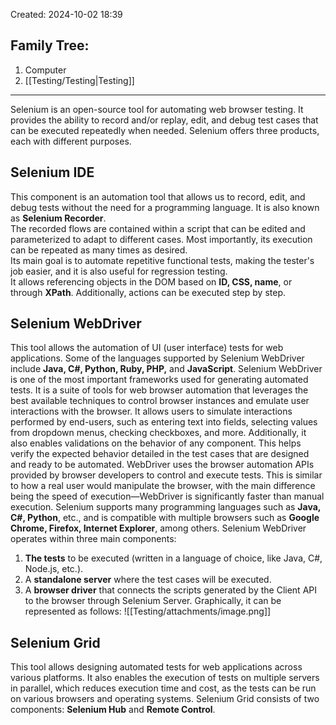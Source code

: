 Created: 2024-10-02 18:39
## Family Tree:
1. Computer
2. [[Testing/Testing|Testing]]
-- -
Selenium is an open-source tool for automating web browser testing. It provides the ability to record and/or replay, edit, and debug test cases that can be executed repeatedly when needed. Selenium offers three products, each with different purposes.
## Selenium IDE
This component is an automation tool that allows us to record, edit, and debug tests without the need for a programming language. It is also known as **Selenium Recorder**.  
The recorded flows are contained within a script that can be edited and parameterized to adapt to different cases. Most importantly, its execution can be repeated as many times as desired.  
Its main goal is to automate repetitive functional tests, making the tester's job easier, and it is also useful for regression testing.  
It allows referencing objects in the DOM based on **ID, CSS, name**, or through **XPath**. Additionally, actions can be executed step by step.
## Selenium WebDriver
This tool allows the automation of UI (user interface) tests for web applications. Some of the languages supported by Selenium WebDriver include **Java, C#, Python, Ruby, PHP,** and **JavaScript**.
Selenium WebDriver is one of the most important frameworks used for generating automated tests. It is a suite of tools for web browser automation that leverages the best available techniques to control browser instances and emulate user interactions with the browser.
It allows users to simulate interactions performed by end-users, such as entering text into fields, selecting values from dropdown menus, checking checkboxes, and more. Additionally, it also enables validations on the behavior of any component. This helps verify the expected behavior detailed in the test cases that are designed and ready to be automated.
WebDriver uses the browser automation APIs provided by browser developers to control and execute tests. This is similar to how a real user would manipulate the browser, with the main difference being the speed of execution—WebDriver is significantly faster than manual execution.
Selenium supports many programming languages such as **Java, C#, Python**, etc., and is compatible with multiple browsers such as **Google Chrome, Firefox, Internet Explorer**, among others.
Selenium WebDriver operates within three main components:
1. **The tests** to be executed (written in a language of choice, like Java, C#, Node.js, etc.).
2. A **standalone server** where the test cases will be executed.
3. A **browser driver** that connects the scripts generated by the Client API to the browser through Selenium Server.
Graphically, it can be represented as follows:
![[Testing/attachments/image.png]]
## Selenium Grid
This tool allows designing automated tests for web applications across various platforms. It also enables the execution of tests on multiple servers in parallel, which reduces execution time and cost, as the tests can be run on various browsers and operating systems. Selenium Grid consists of two components: **Selenium Hub** and **Remote Control**.